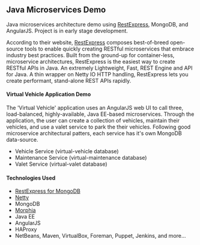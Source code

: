 ## Java Microservices Demo
Java microservices architecture demo using [RestExpress](https://github.com/RestExpress), MongoDB, and AngularJS. Project is in early stage development.

According to their website, [RestExpress](https://github.com/RestExpress) composes best-of-breed open-source tools to enable quickly creating RESTful microservices that embrace industry best practices. Built from the ground-up for container-less, microservice architectures, RestExpress is the easiest way to create RESTful APIs in Java. An extremely Lightweight, Fast, REST Engine and API for Java. A thin wrapper on Netty IO HTTP handling, RestExpress lets you create performant, stand-alone REST APIs rapidly.
#### Virtual Vehicle Application Demo
The 'Virtual Vehicle' application uses an AngularJS web UI to call three, load-balanced, highly-available, Java EE-based microservices. Through the application, the user can create a collection of vehicles, maintain their vehicles, and use a valet service to park the their vehicles. Following good microservice architectural patters, each service has it's own MongoDB data-source.
* Vehicle Service (virtual-vehicle database)
* Maintenance Service (virtual-maintenance database)
* Valet Service (virtual-valet database)

#### Technologies Used
* [RestExpress for MongoDB](http://search.maven.org/#artifactdetails%7Ccom.strategicgains.archetype%7Crestexpress-mongodb%7C1.15%7Cmaven-archetype)
* [Netty](http://netty.io/)
* MongoDB
* [Morphia](https://github.com/mongodb/morphia)
* Java EE
* AngularJS
* HAProxy
* NetBeans, Maven, VirtualBox, Foreman, Puppet, Jenkins, and more...

